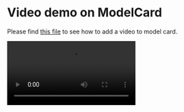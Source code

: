 # Video demo on ModelCard

Please find [this file](https://huggingface.co/mishig/test_vid/blob/main/README.md) to see how to add a video to model card.

<video src="https://huggingface.co/mishig/test_vid/resolve/main/output.mp4" controls autoplay loop/>